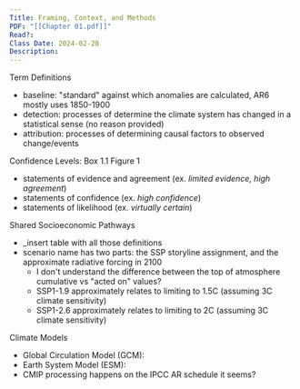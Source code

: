 ```yaml
---
Title: Framing, Context, and Methods
PDF: "[[Chapter 01.pdf]]"
Read?: 
Class Date: 2024-02-20
Description:
---
```

Term Definitions
- baseline: "standard" against which anomalies are calculated, AR6 mostly uses 1850-1900
- detection: processes of determine the climate system has changed in a statistical sense (no reason provided)
- attribution: processes of determining causal factors to observed change/events

Confidence Levels: Box 1.1 Figure 1
- statements of evidence and agreement (ex. _limited evidence, high agreement_)
- statements of confidence (ex. _high confidence_)
- statements of likelihood (ex. _virtually certain_)

Shared Socioeconomic Pathways
- _insert table with all those definitions 
- scenario name has two parts: the SSP storyline assignment, and the approximate radiative forcing in 2100
	- I don't understand the difference between the top of atmosphere cumulative vs "acted on" values?
	- SSP1-1.9 approximately relates to limiting to 1.5C (assuming 3C climate sensitivity)
	- SSP1-2.6 approximately relates to limiting to 2C (assuming 3C climate sensitivity)

Climate Models
- Global Circulation Model (GCM):
- Earth System Model (ESM):
- CMIP processing happens on the IPCC AR schedule it seems?
